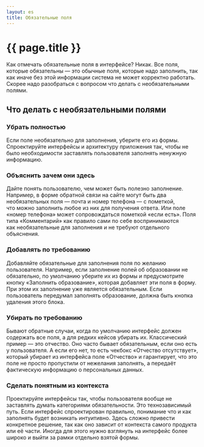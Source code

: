 ```yaml
---
layout: es
title: Обязательные поля
---
```


# {{ page.title }}

Как отмечать обязательные поля в интерфейсе? Никак. Все поля, которые обязательны — это обычные поля, которые надо заполнить, так как иначе без этой информации система не может корректно работать. Скорее надо разобраться с вопросом что делать с необязательными полями.

## Что делать с необязательными полями

### Убрать полностью
Если поле необязательно для заполнения, уберите его из формы. Спроектируйте интерфейсы и архитектуру приложения так, чтобы не было необходимости заставлять пользователя заполнять ненужную информацию.

### Объяснить зачем они здесь
Дайте понять пользователю, чем может быть полезно заполнение. Например, в форме  обратной связи на сайте могут быть два необязательных поля — почта и номер телефона — с пометкой, что можно заполнить  любое из них для получения ответа. Или поле «номер телефона» может сопровождаться пометкой  «если есть».
Поля типа «Комментарий» как правило сами по себе воспринимаются как необязательные для заполнения и не требуют отдельного объяснения.

### Добавлять по требованию
Добавляйте обязательные для заполнения поля по желанию пользователя. Например, если заполнение полей об образовании не обязательно, по умолчанию уберите их из формы и предусмотрите кнопку «Заполнить образование», которая добавляет эти поля в форму. При этом их заполнение уже является обязательным. Если пользователь передумал заполнять образование, должна быть кнопка удаления этого блока.

### Убирать по требованию
Бывают обратные случаи, когда по умолчанию интерфейс должен содержать все поля, а для редких кейсов убирать их. Классический пример — это отчество. Оно часто бывает обязательным, если оно есть у пользователя. А если его нет, то есть чекбокс «Отчество отсутствует», который убирает из интерфейса поле «Отчество» и гарантирует, что это поле не просто пропустили от нежелания заполнять, а передаёт фактическую информацию о персональных данных.

### Сделать понятным из контекста
Проектируйте интерфейсы так, чтобы пользователя вообще не заставлять думать категориями обязательности. Это технозависимый путь. Если интерфейс спроектирован правильно, понимание что и как заполнять будет возникать интуитивно. Здесь сложно привести конкретное решение, так как оно зависит от контекста самого продукта или её части. Иногда для этого нужно взглянуть на интерфейс более широко и выйти за рамки отдельно взятой формы.
